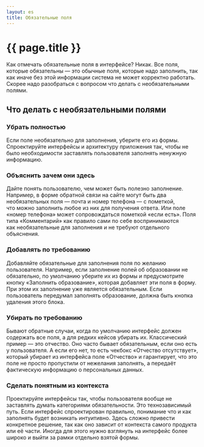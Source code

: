 ```yaml
---
layout: es
title: Обязательные поля
---
```


# {{ page.title }}

Как отмечать обязательные поля в интерфейсе? Никак. Все поля, которые обязательны — это обычные поля, которые надо заполнить, так как иначе без этой информации система не может корректно работать. Скорее надо разобраться с вопросом что делать с необязательными полями.

## Что делать с необязательными полями

### Убрать полностью
Если поле необязательно для заполнения, уберите его из формы. Спроектируйте интерфейсы и архитектуру приложения так, чтобы не было необходимости заставлять пользователя заполнять ненужную информацию.

### Объяснить зачем они здесь
Дайте понять пользователю, чем может быть полезно заполнение. Например, в форме  обратной связи на сайте могут быть два необязательных поля — почта и номер телефона — с пометкой, что можно заполнить  любое из них для получения ответа. Или поле «номер телефона» может сопровождаться пометкой  «если есть».
Поля типа «Комментарий» как правило сами по себе воспринимаются как необязательные для заполнения и не требуют отдельного объяснения.

### Добавлять по требованию
Добавляйте обязательные для заполнения поля по желанию пользователя. Например, если заполнение полей об образовании не обязательно, по умолчанию уберите их из формы и предусмотрите кнопку «Заполнить образование», которая добавляет эти поля в форму. При этом их заполнение уже является обязательным. Если пользователь передумал заполнять образование, должна быть кнопка удаления этого блока.

### Убирать по требованию
Бывают обратные случаи, когда по умолчанию интерфейс должен содержать все поля, а для редких кейсов убирать их. Классический пример — это отчество. Оно часто бывает обязательным, если оно есть у пользователя. А если его нет, то есть чекбокс «Отчество отсутствует», который убирает из интерфейса поле «Отчество» и гарантирует, что это поле не просто пропустили от нежелания заполнять, а передаёт фактическую информацию о персональных данных.

### Сделать понятным из контекста
Проектируйте интерфейсы так, чтобы пользователя вообще не заставлять думать категориями обязательности. Это технозависимый путь. Если интерфейс спроектирован правильно, понимание что и как заполнять будет возникать интуитивно. Здесь сложно привести конкретное решение, так как оно зависит от контекста самого продукта или её части. Иногда для этого нужно взглянуть на интерфейс более широко и выйти за рамки отдельно взятой формы.
